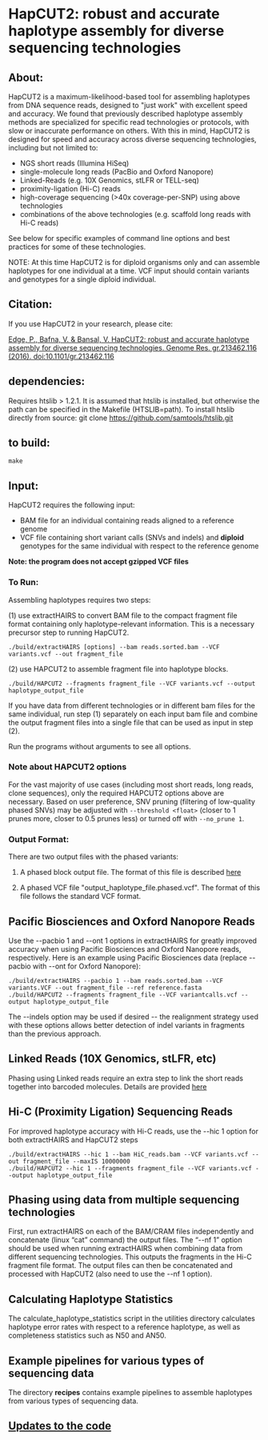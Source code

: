 HapCUT2: robust and accurate haplotype assembly for diverse sequencing technologies
======

## About:
HapCUT2 is a maximum-likelihood-based tool for assembling haplotypes from DNA sequence reads, designed to "just work" with excellent speed and accuracy.
We found that previously described haplotype assembly methods are specialized for specific read technologies or protocols, with slow or inaccurate performance on others. With this in mind, HapCUT2 is designed for speed and accuracy across diverse sequencing technologies, including but not limited to:
- NGS short reads (Illumina HiSeq)
- single-molecule long reads (PacBio and Oxford Nanopore)
- Linked-Reads (e.g. 10X Genomics, stLFR or TELL-seq)
- proximity-ligation (Hi-C) reads
- high-coverage sequencing (>40x coverage-per-SNP) using above technologies
- combinations of the above technologies (e.g. scaffold long reads with Hi-C reads)

See below for specific examples of command line options and best practices for some of these technologies.

NOTE: At this time HapCUT2 is for diploid organisms only and can assemble haplotypes for one individual at a time. VCF input should contain variants and genotypes for a single diploid individual. 

## Citation:
If you use HapCUT2 in your research, please cite:

[Edge, P., Bafna, V. & Bansal, V. HapCUT2: robust and accurate haplotype assembly for diverse sequencing technologies. Genome Res. gr.213462.116 (2016). doi:10.1101/gr.213462.116](http://genome.cshlp.org/content/early/2016/12/09/gr.213462.116.abstract)

## dependencies:
Requires htslib > 1.2.1. It is assumed that htslib is installed, but otherwise the path can be specified in the Makefile (HTSLIB=path). 
To install htslib directly from source: git clone https://github.com/samtools/htslib.git

## to build:

 ```make ```

## Input:
HapCUT2 requires the following input:
- BAM file for an individual containing reads aligned to a reference genome
- VCF file containing short variant calls (SNVs and indels) and **diploid** genotypes for the same individual with respect to the reference genome

**Note: the program does not accept gzipped VCF files**

### To Run:

Assembling haplotypes requires two steps:

(1) use extractHAIRS to convert BAM file to the compact fragment file format containing only haplotype-relevant information. This is a necessary precursor step to running HapCUT2. 
```
./build/extractHAIRS [options] --bam reads.sorted.bam --VCF variants.vcf --out fragment_file
```

(2) use HAPCUT2 to assemble fragment file into haplotype blocks.
```
./build/HAPCUT2 --fragments fragment_file --VCF variants.vcf --output haplotype_output_file
```

If you have data from different technologies or in different bam files for the same individual, run step (1) separately on each input bam file and combine the output fragment files into a single file that can be used as input in step (2). 

Run the programs without arguments to see all options.

### Note about HAPCUT2 options
For the vast majority of use cases (including most short reads, long reads, clone sequences), only the required HAPCUT2 options above are necessary.
Based on user preference, SNV pruning (filtering of low-quality phased SNVs) may be adjusted with ```--threshold <float>``` (closer to 1 prunes more, closer to 0.5 prunes less) or turned off with ```--no_prune 1```.

### Output Format:

There are two output files with the phased variants: 

1. A phased block output file. The format of this file is described [here](outputformat.md)

2. A phased VCF file "output_haplotype_file.phased.vcf". The format of this file follows the standard VCF format.


## Pacific Biosciences and Oxford Nanopore Reads

Use the --pacbio 1 and --ont 1 options in extractHAIRS for greatly improved accuracy when using Pacific Biosciences and Oxford Nanopore reads, respectively. 
Here is an example using Pacific Biosciences data (replace --pacbio with --ont for Oxford Nanopore):
```
./build/extractHAIRS --pacbio 1 --bam reads.sorted.bam --VCF variants.VCF --out fragment_file --ref reference.fasta
./build/HAPCUT2 --fragments fragment_file --VCF variantcalls.vcf --output haplotype_output_file
```
The --indels option may be used if desired -- the realignment strategy used with these options allows better detection of indel variants in fragments than the previous approach.

## Linked Reads (10X Genomics, stLFR, etc)

Phasing using Linked reads require an extra step to link the short reads together into barcoded molecules. Details are provided [here](linkedreads.md)

## Hi-C (Proximity Ligation) Sequencing Reads

For improved haplotype accuracy with Hi-C reads, use the --hic 1 option for both extractHAIRS and HapCUT2 steps

```
./build/extractHAIRS --hic 1 --bam HiC_reads.bam --VCF variants.vcf --out fragment_file --maxIS 10000000
./build/HAPCUT2 --hic 1 --fragments fragment_file --VCF variants.vcf --output haplotype_output_file
```

## Phasing using data from multiple sequencing technologies 

First, run extractHAIRS on each of the BAM/CRAM files independently and concatenate (linux “cat” command) the output files. The “--nf 1” option should be used when running extractHAIRS when combining data from different sequencing technologies. This outputs the fragments in the Hi-C fragment file format. The output files can then be concatenated and processed with HapCUT2 (also need to use the --nf 1 option).


## Calculating Haplotype Statistics
The calculate_haplotype_statistics script in the utilities directory calculates haplotype error rates with respect to a reference haplotype, as well as completeness statistics such as N50 and AN50.

## Example pipelines for various types of sequencing data

The directory **recipes** contains example pipelines to assemble haplotypes from various types of sequencing data.


## [Updates to the code](UPDATES.md)

